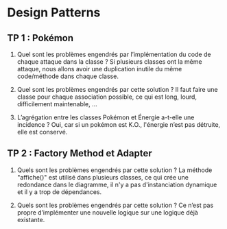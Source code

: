 # Design Patterns

## TP 1 : Pokémon

1) Quel sont les problèmes engendrés par l’implémentation du code de chaque attaque dans la classe ?
Si plusieurs classes ont la même attaque, nous allons avoir une duplication inutile du même code/méthode dans chaque classe.

2) Quel sont les problèmes engendrés par cette solution ?
Il faut faire une classe pour chaque association possible, ce qui est long, lourd, difficilement maintenable, …

3) L’agrégation entre les classes Pokémon et Énergie a-t-elle une incidence ?
Oui, car si un pokémon est K.O., l'énergie n’est pas détruite, elle est conservé.


## TP 2 : Factory Method et Adapter

1) Quels sont les problèmes engendrés par cette solution ?
La méthode "affiche()" est utilisé dans plusieurs classes, ce qui crée une redondance dans le diagramme, il n'y a pas d'instanciation dynamique et il y a trop de dépendances.

2) Quels sont les problèmes engendrés par cette solution ?
Ce n’est pas propre d’implémenter une nouvelle logique sur une logique déjà existante.
